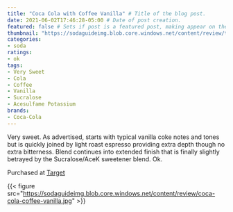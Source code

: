 ```yaml
---
title: "Coca Cola with Coffee Vanilla" # Title of the blog post.
date: 2021-06-02T17:46:28-05:00 # Date of post creation.
featured: false # Sets if post is a featured post, making appear on the home page side bar.
thumbnail: "https://sodaguideimg.blob.core.windows.net/content/review/thumbs/coca-cola-coffee-vanilla.jpg" # Sets thumbnail image appearing inside card on homepage.
categories:
- soda
ratings:
- ok
tags:
- Very Sweet
- Cola
- Coffee
- Vanilla
- Sucralose
- Acesulfame Potassium
brands:
- Coca-Cola
---
```


Very sweet. As advertised, starts with typical vanilla coke notes and tones but is quickly joined by light roast espresso providing extra depth though no extra bitterness. Blend continues into extended finish that is finally slightly betrayed by the Sucralose/AceK sweetener blend. Ok.

Purchased at [Target](https://target.com)

{{< figure src="https://sodaguideimg.blob.core.windows.net/content/review/coca-cola-coffee-vanilla.jpg" >}}